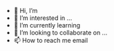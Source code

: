 - 👋 Hi, I’m 
- 👀 I’m interested in ...
- 🌱 I’m currently learning 
- 💞️ I’m looking to collaborate on ...
- 📫 How to reach me email 

<!---
mihaf123/mihaf123 is a ✨ special ✨ repository because its `README.md` (this file) appears on your GitHub profile.
You can click the Preview link to take a look at your changes.
--->
